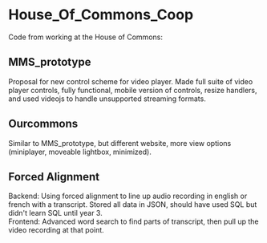 # House_Of_Commons_Coop
Code from working at the House of Commons:

## MMS_prototype
Proposal for new control scheme for video player. Made full suite of video player controls, fully functional, mobile version of controls, resize handlers, and used videojs to handle unsupported streaming formats.

## Ourcommons
Similar to MMS_prototype, but different website, more view options (miniplayer, moveable lightbox, minimized).

## Forced Alignment
Backend: Using forced alignment to line up audio recording in english or french with a transcript. Stored all data in JSON, should have used SQL but didn't learn SQL until year 3. <br/>
Frontend: Advanced word search to find parts of transcript, then pull up the video recording at that point.
